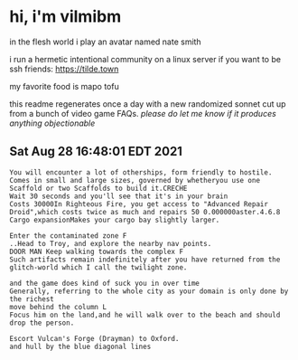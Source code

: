 # hi, i'm vilmibm

in the flesh world i play an avatar named nate smith

i run a hermetic intentional community on a linux server if you want to be ssh friends: https://tilde.town

my favorite food is mapo tofu

this readme regenerates once a day with a new randomized sonnet cut up from a bunch of video game FAQs.
_please do let me know if it produces anything objectionable_

## Sat Aug 28 16:48:01 EDT 2021

    You will encounter a lot of otherships, form friendly to hostile.
    Comes in small and large sizes, governed by whetheryou use one Scaffold or two Scaffolds to build it.CRECHE
    Wait 30 seconds and you'll see that it's in your brain
    Costs 30000In Righteous Fire, you get access to "Advanced Repair Droid",which costs twice as much and repairs 50 0.000000aster.4.6.8 Cargo expansionMakes your cargo bay slightly larger.
    
    Enter the contaminated zone F
    ..Head to Troy, and explore the nearby nav points.
    DOOR MAN Keep walking towards the complex F
    Such artifacts remain indefinitely after you have returned from the glitch-world which I call the twilight zone.
    
    and the game does kind of suck you in over time
    Generally, referring to the whole city as your domain is only done by the richest
    move behind the column L
    Focus him on the land,and he will walk over to the beach and should drop the person.
    
    Escort Vulcan's Forge (Drayman) to Oxford.
    and hull by the blue diagonal lines
